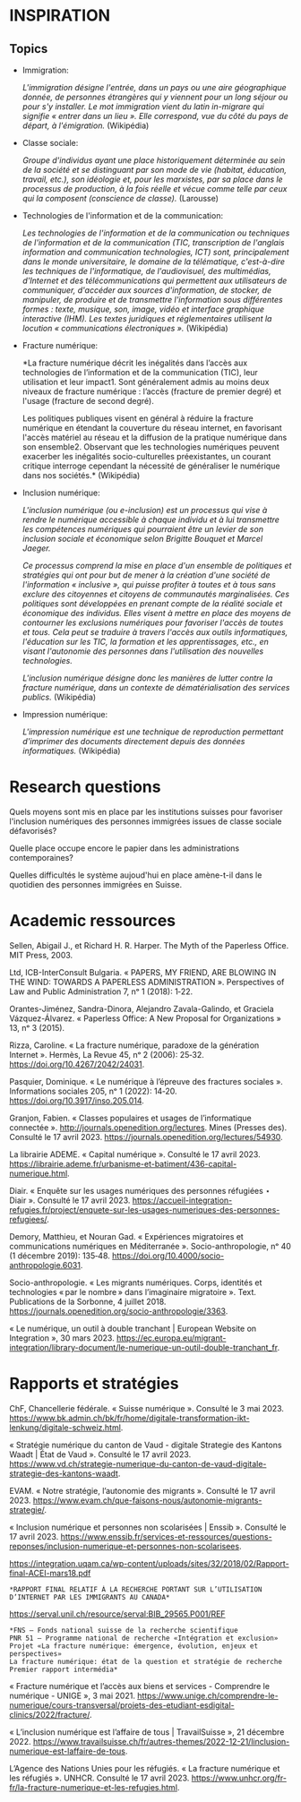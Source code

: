 # INSPIRATION

## Topics

- Immigration: 

    *L'immigration désigne l'entrée, dans un pays ou une aire géographique donnée, de personnes étrangères qui y viennent pour un long séjour ou pour s'y installer. Le mot immigration vient du latin in-migrare qui signifie « entrer dans un lieu ». Elle correspond, vue du côté du pays de départ, à l'émigration.* (Wikipédia)

- Classe sociale: 

    *Groupe d'individus ayant une place historiquement déterminée au sein de la société et se distinguant par son mode de vie (habitat, éducation, travail, etc.), son idéologie et, pour les marxistes, par sa place dans le processus de production, à la fois réelle et vécue comme telle par ceux qui la composent (conscience de classe).* (Larousse)

- Technologies de l'information et de la communication:

    *Les technologies de l'information et de la communication ou techniques de l'information et de la communication (TIC, transcription de l'anglais information and communication technologies, ICT) sont, principalement dans le monde universitaire, le domaine de la télématique, c'est-à-dire les techniques de l'informatique, de l'audiovisuel, des multimédias, d'Internet et des télécommunications qui permettent aux utilisateurs de communiquer, d'accéder aux sources d'information, de stocker, de manipuler, de produire et de transmettre l'information sous différentes formes : texte, musique, son, image, vidéo et interface graphique interactive (IHM). Les textes juridiques et réglementaires utilisent la locution « communications électroniques ».* (Wikipédia)

- Fracture numérique:

    *La fracture numérique décrit les inégalités dans l’accès aux technologies de l’information et de la communication (TIC), leur utilisation et leur impact1. Sont généralement admis au moins deux niveaux de fracture numérique : l’accès (fracture de premier degré) et l'usage (fracture de second degré). 
    
    Les politiques publiques visent en général à réduire la fracture numérique en étendant la couverture du réseau internet, en favorisant l'accès matériel au réseau et la diffusion de la pratique numérique dans son ensemble2. Observant que les technologies numériques peuvent exacerber les inégalités socio-culturelles préexistantes, un courant critique interroge cependant la nécessité de généraliser le numérique dans nos sociétés.* (Wikipédia)

- Inclusion numérique:

    *L'inclusion numérique (ou e-inclusion) est un processus qui vise à rendre le numérique accessible à chaque individu et à lui transmettre les compétences numériques qui pourraient être un levier de son inclusion sociale et économique selon Brigitte Bouquet et Marcel Jaeger.*
    
    *Ce processus comprend la mise en place d'un ensemble de politiques et stratégies qui ont pour but de mener à la création d'une société de l'information « inclusive », qui puisse profiter à toutes et à tous sans exclure des citoyennes et citoyens de communautés marginalisées. Ces politiques sont développées en prenant compte de la réalité sociale et économique des individus. Elles visent à mettre en place des moyens de contourner les exclusions numériques pour favoriser l'accès de toutes et tous. Cela peut se traduire à travers l'accès aux outils informatiques, l'éducation sur les TIC, la formation et les apprentissages, etc., en visant l'autonomie des personnes dans l'utilisation des nouvelles technologies.*
    
    *L'inclusion numérique désigne donc les manières de lutter contre la fracture numérique, dans un contexte de dématérialisation des services publics.* (Wikipédia)

- Impression numérique:

    *L'impression numérique est une technique de reproduction permettant d'imprimer des documents directement depuis des données informatiques.* (Wikipédia)

# Research questions

Quels moyens sont mis en place par les institutions suisses pour favoriser l'inclusion numériques des personnes immigrées issues de classe sociale défavorisés?

Quelle place occupe encore le papier dans les administrations contemporaines?

Quelles difficultés le système aujoud'hui en place amène-t-il dans le quotidien des personnes immigrées en Suisse.

# Academic ressources

Sellen, Abigail J., et Richard H. R. Harper. The Myth of the Paperless Office. MIT Press, 2003.

Ltd, ICB-InterConsult Bulgaria. « PAPERS, MY FRIEND, ARE BLOWING IN THE WIND: TOWARDS A PAPERLESS ADMINISTRATION ». Perspectives of Law and Public Administration 7, nᵒ 1 (2018): 1‑22.

Orantes-Jiménez, Sandra-Dinora, Alejandro Zavala-Galindo, et Graciela Vázquez-Álvarez. « Paperless Office: A New Proposal for Organizations » 13, nᵒ 3 (2015).

Rizza, Caroline. « La fracture numérique, paradoxe de la génération Internet ». Hermès, La Revue 45, nᵒ 2 (2006): 25‑32. https://doi.org/10.4267/2042/24031.

Pasquier, Dominique. « Le numérique à l’épreuve des fractures sociales ». Informations sociales 205, nᵒ 1 (2022): 14‑20. https://doi.org/10.3917/inso.205.014.

Granjon, Fabien. « Classes populaires et usages de l’informatique connectée ». http://journals.openedition.org/lectures. Mines (Presses des). Consulté le 17 avril 2023. https://journals.openedition.org/lectures/54930.

La librairie ADEME. « Capital numérique ». Consulté le 17 avril 2023. https://librairie.ademe.fr/urbanisme-et-batiment/436-capital-numerique.html.

Diair. « Enquête sur les usages numériques des personnes réfugiées ⋆ Diair ». Consulté le 17 avril 2023. https://accueil-integration-refugies.fr/project/enquete-sur-les-usages-numeriques-des-personnes-refugiees/.

Demory, Matthieu, et Nouran Gad. « Expériences migratoires et communications numériques en Méditerranée ». Socio-anthropologie, nᵒ 40 (1 décembre 2019): 135‑48. https://doi.org/10.4000/socio-anthropologie.6031.

Socio-anthropologie. « Les migrants numériques. Corps, identités et technologies « par le nombre » dans l’imaginaire migratoire ». Text. Publications de la Sorbonne, 4 juillet 2018. https://journals.openedition.org/socio-anthropologie/3363.

« Le numérique, un outil à double tranchant | European Website on Integration », 30 mars 2023. https://ec.europa.eu/migrant-integration/library-document/le-numerique-un-outil-double-tranchant_fr.






# Rapports et stratégies

ChF, Chancellerie fédérale. « Suisse numérique ». Consulté le 3 mai 2023. https://www.bk.admin.ch/bk/fr/home/digitale-transformation-ikt-lenkung/digitale-schweiz.html.

« Stratégie numérique du canton de Vaud - digitale Strategie des Kantons Waadt | État de Vaud ». Consulté le 17 avril 2023. https://www.vd.ch/strategie-numerique-du-canton-de-vaud-digitale-strategie-des-kantons-waadt.

EVAM. « Notre stratégie, l’autonomie des migrants ». Consulté le 17 avril 2023. https://www.evam.ch/que-faisons-nous/autonomie-migrants-strategie/.

« Inclusion numérique et personnes non scolarisées | Enssib ». Consulté le 17 avril 2023. https://www.enssib.fr/services-et-ressources/questions-reponses/inclusion-numerique-et-personnes-non-scolarisees.


https://integration.uqam.ca/wp-content/uploads/sites/32/2018/02/Rapport-final-ACEI-mars18.pdf

    *RAPPORT FINAL RELATIF À LA RECHERCHE PORTANT SUR L’UTILISATION D’INTERNET PAR LES IMMIGRANTS AU CANADA*

https://serval.unil.ch/resource/serval:BIB_29565.P001/REF

    *FNS – Fonds national suisse de la recherche scientifique  
    PNR 51 – Programme national de recherche «Intégration et exclusion»  
    Projet «La fracture numérique: émergence, évolution, enjeux et perspectives»  
    La fracture numérique: état de la question et stratégie de recherche Premier rapport intermédia*

« Fracture numérique et l’accès aux biens et services - Comprendre le numérique - UNIGE », 3 mai 2021. https://www.unige.ch/comprendre-le-numerique/cours-transversal/projets-des-etudiant-esdigital-clinics/2022/fracture/.

« L’inclusion numérique est l’affaire de tous | TravailSuisse », 21 décembre 2022. https://www.travailsuisse.ch/fr/autres-themes/2022-12-21/linclusion-numerique-est-laffaire-de-tous.

L’Agence des Nations Unies pour les réfugiés. « La fracture numérique et les réfugiés ». UNHCR. Consulté le 17 avril 2023. https://www.unhcr.org/fr-fr/la-fracture-numerique-et-les-refugies.html.

